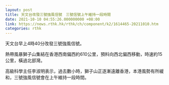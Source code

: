 ```yaml
---
layout: post
title: 天文台改發三號強風信號　三號信號上午維持一段時間
date: 2021-10-10 04:55:26.000000000 +08:00
link: https://news.rthk.hk/rthk/ch/component/k2/1614465-20211010.htm
categories: rthk
---
```


天文台早上4時40分改發三號強風信號。

熱帶風暴獅子山集結在香港西南偏西約610公里，預料向西北偏西移動，時速約15公里，橫過北部灣。

高級科學主任李淑明表示，過去數小時，獅子山正逐漸遠離香港，本港風勢有所緩和，三號強風信號會在上午維持一段時間。
